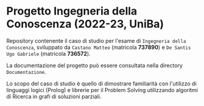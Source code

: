 # Progetto Ingegneria della Conoscenza (2022-23, UniBa)

Repository contenente il caso di studio per l'esame di `Ingegneria della Conoscenza`, sviluppato da `Castano Matteo` (matricola **737890**) e `De Santis Ugo Gabriele` (matricola **736572**).

La documentazione del progetto può essere consultata nella directory `Documentazione`.

Lo scopo del caso di studio è quello di dimostrare familiarità con l'utilizzo di linguaggi logici (Prolog) e librerie per il Problem Solving utilizzando algoritmi di Ricerca in grafi di soluzioni parziali.
